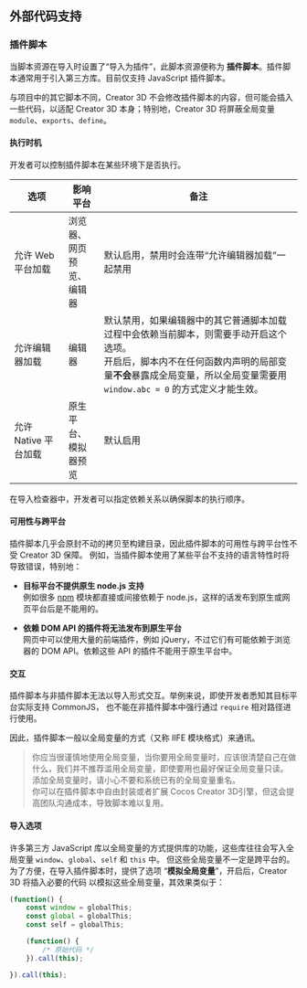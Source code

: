 
## 外部代码支持

### 插件脚本

当脚本资源在导入时设置了“导入为插件”，此脚本资源便称为 **插件脚本**。插件脚本通常用于引入第三方库。目前仅支持 JavaScript 插件脚本。

与项目中的其它脚本不同，Creator 3D 不会修改插件脚本的内容，但可能会插入一些代码，以适配 Creator 3D 本身；特别地，Creator 3D 将屏蔽全局变量 `module`、`exports`、`define`。

#### 执行时机

开发者可以控制插件脚本在某些环境下是否执行。

选项 | 影响平台 | 备注
---------- | ----------- | -----------
允许 Web 平台加载 | 浏览器、<br>网页预览、<br>编辑器 | 默认启用，禁用时会连带“允许编辑器加载”一起禁用
允许编辑器加载 | 编辑器 | 默认禁用，如果编辑器中的其它普通脚本加载过程中会依赖当前脚本，则需要手动开启这个选项。<br>开启后，脚本内不在任何函数内声明的局部变量**不会**暴露成全局变量，所以全局变量需要用 `window.abc = 0` 的方式定义才能生效。
允许 Native 平台加载 | 原生平台、<br>模拟器预览 | 默认启用

在导入检查器中，开发者可以指定依赖关系以确保脚本的执行顺序。

#### 可用性与跨平台

插件脚本几乎会原封不动的拷贝至构建目录，因此插件脚本的可用性与跨平台性不受 Creator 3D 保障。
例如，当插件脚本使用了某些平台不支持的语言特性时将导致错误，特别地：

 - **目标平台不提供原生 node.js 支持**<br>
 例如很多 [npm](https://www.npmjs.com/) 模块都直接或间接依赖于 node.js，这样的话发布到原生或网页平台后是不能用的。
 
 - **依赖 DOM API 的插件将无法发布到原生平台**<br>
 网页中可以使用大量的前端插件，例如 jQuery，不过它们有可能依赖于浏览器的 DOM API。依赖这些 API 的插件不能用于原生平台中。

#### 交互

插件脚本与非插件脚本无法以导入形式交互。举例来说，即使开发者悉知其目标平台实际支持 CommonJS，
也不能在非插件脚本中强行通过 `require` 相对路径进行使用。

因此，插件脚本一般以全局变量的方式（又称 IIFE 模块格式）来通讯。

> 你应当很谨慎地使用全局变量，当你要用全局变量时，应该很清楚自己在做什么，我们并不推荐滥用全局变量，即使要用也最好保证全局变量只读。<br>
> 添加全局变量时，请小心不要和系统已有的全局变量重名。<br>
> 你可以在插件脚本中自由封装或者扩展 Cocos Creator 3D引擎，但这会提高团队沟通成本，导致脚本难以复用。

#### 导入选项

许多第三方 JavaScript 库以全局变量的方式提供库的功能，这些库往往会写入全局变量 `window`、`global`、`self` 和 `this` 中。
但这些全局变量不一定是跨平台的。为了方便，在导入插件脚本时，提供了选项 “**模拟全局变量**”，开启后，Creator 3D 将插入必要的代码
以模拟这些全局变量，其效果类似于：
```js
(function() {
    const window = globalThis;
    const global = globalThis;
    const self = globalThis;

    (function() {
        /* 原始代码 */
    }).call(this);

}).call(this);
```
